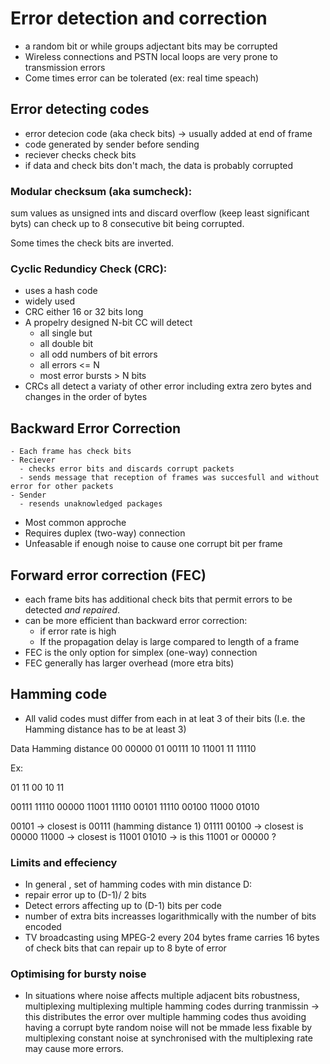 # Error detection and correction

- a random bit or while groups adjectant bits may be corrupted
- Wireless connections and PSTN local loops are very prone to transmission errors
- Come times error can be tolerated (ex: real time speach)

## Error detecting codes

- error detecion code (aka check bits) -> usually added at end of frame
- code generated by sender before sending
- reciever checks check bits
- if data and check bits don't mach, the data is probably corrupted

### Modular checksum (aka sumcheck):
sum values as unsigned ints and discard overflow (keep least significant byts)
can check up to 8 consecutive bit being corrupted.

Some times the check bits are inverted.

### Cyclic Redundicy Check (CRC):

- uses a hash code
- widely used
- CRC either 16 or 32 bits long
- A propelry designed N-bit CC will detect
  - all single but
  - all double bit
  - all odd numbers of bit errors
  - all errors <= N
  - most error bursts > N bits
- CRCs all detect a variaty of other error including extra zero bytes and changes in the order of bytes

## Backward Error Correction

    - Each frame has check bits
    - Reciever
      - checks error bits and discards corrupt packets
      - sends message that reception of frames was succesfull and without error for other packets
    - Sender
      - resends unaknowledged packages
- Most common approche
- Requires duplex (two-way) connection
- Unfeasable if enough noise to cause one corrupt bit per frame

## Forward error correction (FEC)

   - each frame bits has additional check bits that permit errors to be detected *and repaired*.
   - can be more efficient than backward error correction:
     - if error rate is high
     - If the propagation delay is large compared to length of a frame
- FEC is the only option for simplex (one-way) connection
- FEC generally has larger overhead (more etra bits)

## Hamming code

- All valid codes must differ from each in at leat 3 of their bits (I.e. the Hamming distance has to be at least 3)

Data	Hamming distance
00	00000
01	00111
10	11001
11	11110

Ex:

01 11 00 10 11

00111 11110 00000 11001 11110
00101 11110 00100 11000 01010

00101 -> closest is 00111 (hamming distance 1)
01111
00100 -> closest is 00000
11000 -> closest is 11001
01010 -> is this 11001 or 00000 ?

### Limits and effeciency

- In general , set of hamming codes with min distance D:
 - repair error up to (D-1)/ 2 bits
 - Detect errors affecting up to (D-1) bits per code
- number of extra bits increasses logarithmically with the number of bits encoded
- TV broadcasting using MPEG-2 every 204 bytes frame carries 16 bytes of check bits that can repair up to 8 byte of error

### Optimising for bursty noise

- In situations where noise affects multiple adjacent bits robustness, multiplexing multiplexing multiple hamming codes durring tranmissin
-> this distributes the error over multiple hamming codes thus avoiding having a corrupt byte
random noise will not be mmade less fixable by multiplexing
constant noise at synchronised with the multiplexing rate may cause more errors.
